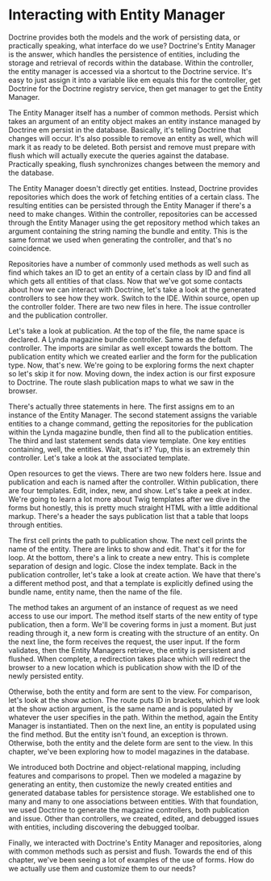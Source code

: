 Interacting with Entity Manager
===============================

Doctrine provides both the models and the work of persisting data, or practically speaking, what interface do we use? Doctrine's Entity Manager is the answer, which handles the persistence of entities, including the storage and retrieval of records within the database. Within the controller, the entity manager is accessed via a shortcut to the Doctrine service. It's easy to just assign it into a variable like em equals this for the controller, get Doctrine for the Doctrine registry service, then get manager to get the Entity Manager.

The Entity Manager itself has a number of common methods. Persist which takes an argument of an entity object makes an entity instance managed by Doctrine em persist in the database. Basically, it's telling Doctrine that changes will occur. It's also possible to remove an entity as well, which will mark it as ready to be deleted. Both persist and remove must prepare with flush which will actually execute the queries against the database. Practically speaking, flush synchronizes changes between the memory and the database.

The Entity Manager doesn't directly get entities. Instead, Doctrine provides repositories which does the work of fetching entities of a certain class. The resulting entities can be persisted through the Entity Manager if there's a need to make changes. Within the controller, repositories can be accessed through the Entity Manager using the get repository method which takes an argument containing the string naming the bundle and entity. This is the same format we used when generating the controller, and that's no coincidence.

Repositories have a number of commonly used methods as well such as find which takes an ID to get an entity of a certain class by ID and find all which gets all entities of that class. Now that we've got some contacts about how we can interact with Doctrine, let's take a look at the generated controllers to see how they work. Switch to the IDE. Within source, open up the controller folder. There are two new files in here. The issue controller and the publication controller.

Let's take a look at publication. At the top of the file, the name space is declared. A Lynda magazine bundle controller. Same as the default controller. The imports are similar as well except towards the bottom. The publication entity which we created earlier and the form for the publication type. Now, that's new. We're going to be exploring forms the next chapter so let's skip it for now. Moving down, the index action is our first exposure to Doctrine. The route slash publication maps to what we saw in the browser.

There's actually three statements in here. The first assigns em to an instance of the Entity Manager. The second statement assigns the variable entities to a change command, getting the repositories for the publication within the Lynda magazine bundle, then find all to the publication entities. The third and last statement sends data view template. One key entities containing, well, the entities. Wait, that's it? Yup, this is an extremely thin controller. Let's take a look at the associated template.

Open resources to get the views. There are two new folders here. Issue and publication and each is named after the controller. Within publication, there are four templates. Edit, index, new, and show. Let's take a peek at index. We're going to learn a lot more about Twig templates after we dive in the forms but honestly, this is pretty much straight HTML with a little additional markup. There's a header the says publication list that a table that loops through entities.

The first cell prints the path to publication show. The next cell prints the name of the entity. There are links to show and edit. That's it for the for loop. At the bottom, there's a link to create a new entry. This is complete separation of design and logic. Close the index template. Back in the publication controller, let's take a look at create action. We have that there's a different method post, and that a template is explicitly defined using the bundle name, entity name, then the name of the file.

The method takes an argument of an instance of request as we need access to use our import. The method itself starts of the new entity of type publication, then a form. We'll be covering forms in just a moment. But just reading through it, a new form is creating with the structure of an entity. On the next line, the form receives the request, the user input. If the form validates, then the Entity Managers retrieve, the entity is persistent and flushed. When complete, a redirection takes place which will redirect the browser to a new location which is publication show with the ID of the newly persisted entity.

Otherwise, both the entity and form are sent to the view. For comparison, let's look at the show action. The route puts ID in brackets, which if we look at the show action argument, is the same name and is populated by whatever the user specifies in the path. Within the method, again the Entity Manager is instantiated. Then on the next line, an entity is populated using the find method. But the entity isn't found, an exception is thrown. Otherwise, both the entity and the delete form are sent to the view. In this chapter, we've been exploring how to model magazines in the database.

We introduced both Doctrine and object-relational mapping, including features and comparisons to propel. Then we modeled a magazine by generating an entity, then customize the newly created entities and generated database tables for persistence storage. We established one to many and many to one associations between entities. With that foundation, we used Doctrine to generate the magazine controllers, both publication and issue. Other than controllers, we created, edited, and debugged issues with entities, including discovering the debugged toolbar.

Finally, we interacted with Doctrine's Entity Manager and repositories, along with common methods such as persist and flush. Towards the end of this chapter, we've been seeing a lot of examples of the use of forms. How do we actually use them and customize them to our needs?


